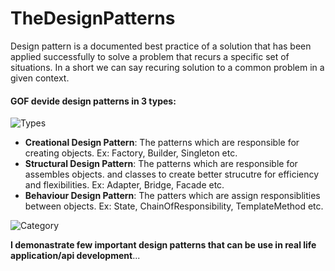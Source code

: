 # TheDesignPatterns

Design pattern is a documented best practice of a solution that has been applied 
successfully to solve a problem that recurs a specific set of situations.
In a short we can say recuring solution to a common problem in a given context.

#### GOF devide design patterns in 3 types:

![Types](https://github.com/habibsql/TheDesignPatterns/blob/master/docs/dpt.jpg?raw=true)

* **Creational Design Pattern**: The patterns which are responsible for creating objects. Ex: Factory, Builder, Singleton etc.
* **Structural Design Pattern**: The patterns which are responsible for assembles objects.
and classes to create better strucutre for efficiency and flexibilities.  Ex: Adapter, Bridge, Facade etc.
* **Behaviour Design Pattern**: The patters which are assign responsiblities between objects. Ex: State, 
ChainOfResponsibility, TemplateMethod etc.


![Category](https://github.com/habibsql/TheDesignPatterns/blob/master/docs/dpc.jpg?raw=true)

**I demonastrate few important design patterns that can be use in real life application/api development**...
